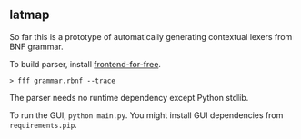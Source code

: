 ## latmap

So far this is a prototype of automatically generating contextual lexers from BNF grammar.

To build parser, install [frontend-for-free](https://github.com/thautwarm/frontend-for-free).

```
> fff grammar.rbnf --trace
```

The parser needs no runtime dependency except Python stdlib.

To run the GUI, `python main.py`. You might install GUI dependencies
from `requirements.pip`.
